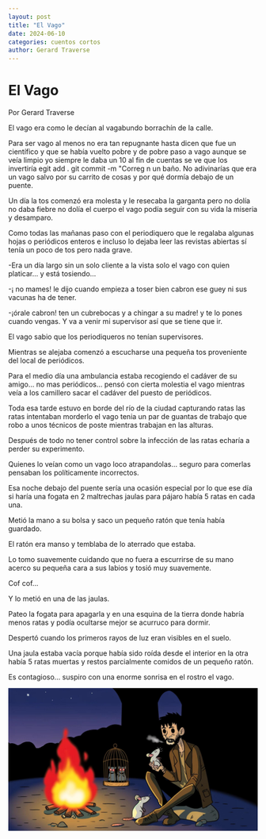 ```yaml
---
layout: post
title: "El Vago"
date: 2024-06-10
categories: cuentos cortos
author: Gerard Traverse
---
```


# El Vago
Por Gerard Traverse

El vago era como le decían al vagabundo borrachín de la calle. 

Para ser vago al menos no era tan repugnante hasta dicen que fue un científico y que se había vuelto pobre y de pobre paso a vago aunque se veía limpio yo siempre le daba un 10 al fin de cuentas se ve que los invertiría egit add .
git commit -m "Correg
n un baño. No adivinarías que era un vago salvo por su carrito de cosas y por qué dormía debajo de un puente.

Un día la tos comenzó era molesta y le resecaba la garganta pero no dolía no daba fiebre no dolía el cuerpo el vago podía seguir con su vida la miseria y desamparo.

Como todas las mañanas paso con el periodiquero que le regalaba algunas hojas o periódicos enteros e incluso lo dejaba leer las revistas abiertas sí tenía un poco de tos pero nada grave.

-Era un día largo sin un solo cliente a la vista solo el vago con quien platicar… y está tosiendo… 

-¡ no mames! le dijo cuando empieza a toser bien cabron ese guey ni sus vacunas ha de tener.

-¡órale cabron! ten un cubrebocas y a chingar a su madre! y te lo pones cuando vengas. Y va a venir mi supervisor así que se tiene que ir.

El vago sabio que los periodiqueros no tenían supervisores.

Mientras se alejaba comenzó a escucharse una pequeña tos proveniente del local de periódicos.

Para el medio día una ambulancia estaba recogiendo el cadáver de su amigo… no mas periódicos… pensó con cierta molestia el vago mientras veía a los camillero sacar el cadáver del puesto de periódicos.

Toda esa tarde estuvo en borde del río de la ciudad capturando ratas las ratas intentaban morderlo el vago tenia un par de guantas de trabajo que robo a unos técnicos de poste mientras trabajan en las alturas.

Después de todo no tener control sobre la infección de las ratas echaría a perder su experimento.

Quienes lo veían como un vago loco atrapandolas… seguro para comerlas pensaban los políticamente incorrectos.

Esa noche debajo del puente sería una ocasión especial por lo que ese día si haría una fogata en 2 maltrechas jaulas para pájaro había 5 ratas en cada una.

Metió la mano a su bolsa y saco un pequeño ratón que tenía había guardado. 

El ratón era manso y temblaba de lo aterrado que estaba.

Lo tomo suavemente cuidando que no fuera a escurrirse de su mano acerco su pequeña cara a sus labios y tosió muy suavemente.

Cof cof…

Y lo metió en una de las jaulas.

Pateo la fogata para apagarla y en una esquina de la tierra donde habría menos ratas y podía ocultarse mejor se acurruco para dormir.

Despertó cuando los primeros rayos de luz eran visibles en el suelo.

Una jaula estaba vacía porque había sido roída desde el interior en la otra había 5 ratas muertas y restos parcialmente comidos de un pequeño ratón.

Es contagioso… suspiro con una enorme sonrisa en el rostro el vago.

![El Vago](/assets/images/El_vago.jpg)

